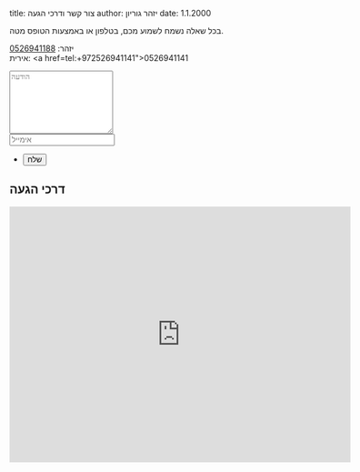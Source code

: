 title: צור קשר ודרכי הגעה
author: יזהר גוריון
date: 1.1.2000

בכל שאלה נשמח לשמוע מכם, בטלפון או באמצעות הטופס מטה.

יזהר: <a href="tel:+972526941188">0526941188</a><br >
אירית: <a href=tel:+972526941141">0526941141</a>

<div class="padding-bottom">
    <form action="https://formspree.io/f/xnqovvwv" method="POST">
        <div class="row gtr-50">
            <div class="col-12">
                <textarea type="text" name="content" placeholder="הודעה" rows="7"></textarea>
            </div>
            <div class="col-12">
                <input type="email" name="_replyto" placeholder="אימייל" />
            </div>
            <div class="col-12">
                <ul class="buttons">
                    <li><input type="submit" class="special" value="שלח" /></li>
                </ul>
            </div>
            <input type="hidden" name="_next" value="email_sent.html" />
        </div>
    </form>
</div>

## דרכי הגעה

<div class="resp-container">
    <iframe class="resp-iframe" src="https://www.google.com/maps/embed?pb=!1m18!1m12!1m3!1d6711.557025460944!2d35.168975122485726!3d32.745071459489644!2m3!1f0!2f0!3f0!3m2!1i1024!2i768!4f13.1!3m3!1m2!1s0x151db3abc68e8da1%3A0xcd7a97f19b128ac3!2sTribe+brothers+%2F+Galilee+Bedouin+Camplodge!5e0!3m2!1sen!2suk!4v1535400261107" width="600" height="450" frameborder="0" style="border:0" allowfullscreen></iframe>
</div>
